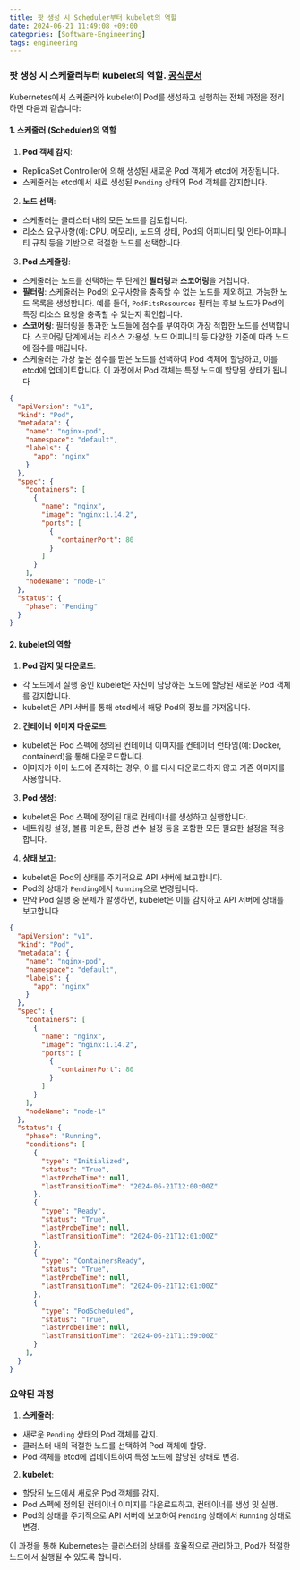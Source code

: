 ```yaml
---
title: 팟 생성 시 Scheduler부터 kubelet의 역할
date: 2024-06-21 11:49:08 +09:00
categories: [Software-Engineering]
tags: engineering
---
```


### 팟 생성 시 스케쥴러부터 kubelet의 역할. [공식문서](https://kubernetes.io/docs/concepts/scheduling-eviction/kube-scheduler/#kube-scheduler-implementation)

Kubernetes에서 스케줄러와 kubelet이 Pod를 생성하고 실행하는 전체 과정을 정리하면 다음과 같습니다:

#### 1. 스케줄러 (Scheduler)의 역할

1. **Pod 객체 감지**:
  - ReplicaSet Controller에 의해 생성된 새로운 Pod 객체가 etcd에 저장됩니다.
  - 스케줄러는 etcd에서 새로 생성된 `Pending` 상태의 Pod 객체를 감지합니다.

2. **노드 선택**:
  - 스케줄러는 클러스터 내의 모든 노드를 검토합니다.
  - 리소스 요구사항(예: CPU, 메모리), 노드의 상태, Pod의 어피니티 및 안티-어피니티 규칙 등을 기반으로 적절한 노드를 선택합니다.

3. **Pod 스케줄링**:
  - 스케줄러는 노드를 선택하는 두 단계인 **필터링**과 **스코어링**을 거칩니다.
  - **필터링**: 스케줄러는 Pod의 요구사항을 충족할 수 없는 노드를 제외하고, 가능한 노드 목록을 생성합니다. 예를 들어, `PodFitsResources` 필터는 후보 노드가 Pod의 특정 리소스 요청을 충족할 수 있는지 확인합니다.
  - **스코어링**: 필터링을 통과한 노드들에 점수를 부여하여 가장 적합한 노드를 선택합니다. 스코어링 단계에서는 리소스 가용성, 노드 어피니티 등 다양한 기준에 따라 노드에 점수를 매깁니다.
  - 스케줄러는 가장 높은 점수를 받은 노드를 선택하여 Pod 객체에 할당하고, 이를 etcd에 업데이트합니다. 이 과정에서 Pod 객체는 특정 노드에 할당된 상태가 됩니다

```json
{
  "apiVersion": "v1",
  "kind": "Pod",
  "metadata": {
    "name": "nginx-pod",
    "namespace": "default",
    "labels": {
      "app": "nginx"
    }
  },
  "spec": {
    "containers": [
      {
        "name": "nginx",
        "image": "nginx:1.14.2",
        "ports": [
          {
            "containerPort": 80
          }
        ]
      }
    ],
    "nodeName": "node-1"
  },
  "status": {
    "phase": "Pending"
  }
}
```

#### 2. kubelet의 역할

1. **Pod 감지 및 다운로드**:
  - 각 노드에서 실행 중인 kubelet은 자신이 담당하는 노드에 할당된 새로운 Pod 객체를 감지합니다.
  - kubelet은 API 서버를 통해 etcd에서 해당 Pod의 정보를 가져옵니다.

2. **컨테이너 이미지 다운로드**:
  - kubelet은 Pod 스펙에 정의된 컨테이너 이미지를 컨테이너 런타임(예: Docker, containerd)을 통해 다운로드합니다.
  - 이미지가 이미 노드에 존재하는 경우, 이를 다시 다운로드하지 않고 기존 이미지를 사용합니다.

3. **Pod 생성**:
  - kubelet은 Pod 스펙에 정의된 대로 컨테이너를 생성하고 실행합니다.
  - 네트워킹 설정, 볼륨 마운트, 환경 변수 설정 등을 포함한 모든 필요한 설정을 적용합니다.

4. **상태 보고**:
  - kubelet은 Pod의 상태를 주기적으로 API 서버에 보고합니다.
  - Pod의 상태가 `Pending`에서 `Running`으로 변경됩니다.
  - 만약 Pod 실행 중 문제가 발생하면, kubelet은 이를 감지하고 API 서버에 상태를 보고합니다

```json
{
  "apiVersion": "v1",
  "kind": "Pod",
  "metadata": {
    "name": "nginx-pod",
    "namespace": "default",
    "labels": {
      "app": "nginx"
    }
  },
  "spec": {
    "containers": [
      {
        "name": "nginx",
        "image": "nginx:1.14.2",
        "ports": [
          {
            "containerPort": 80
          }
        ]
      }
    ],
    "nodeName": "node-1"
  },
  "status": {
    "phase": "Running",
    "conditions": [
      {
        "type": "Initialized",
        "status": "True",
        "lastProbeTime": null,
        "lastTransitionTime": "2024-06-21T12:00:00Z"
      },
      {
        "type": "Ready",
        "status": "True",
        "lastProbeTime": null,
        "lastTransitionTime": "2024-06-21T12:01:00Z"
      },
      {
        "type": "ContainersReady",
        "status": "True",
        "lastProbeTime": null,
        "lastTransitionTime": "2024-06-21T12:01:00Z"
      },
      {
        "type": "PodScheduled",
        "status": "True",
        "lastProbeTime": null,
        "lastTransitionTime": "2024-06-21T11:59:00Z"
      }
    ],
  }
}
```

### 요약된 과정

1. **스케줄러**:
  - 새로운 `Pending` 상태의 Pod 객체를 감지.
  - 클러스터 내의 적절한 노드를 선택하여 Pod 객체에 할당.
  - Pod 객체를 etcd에 업데이트하여 특정 노드에 할당된 상태로 변경.

2. **kubelet**:
  - 할당된 노드에서 새로운 Pod 객체를 감지.
  - Pod 스펙에 정의된 컨테이너 이미지를 다운로드하고, 컨테이너를 생성 및 실행.
  - Pod의 상태를 주기적으로 API 서버에 보고하여 `Pending` 상태에서 `Running` 상태로 변경.

이 과정을 통해 Kubernetes는 클러스터의 상태를 효율적으로 관리하고, Pod가 적절한 노드에서 실행될 수 있도록 합니다.

